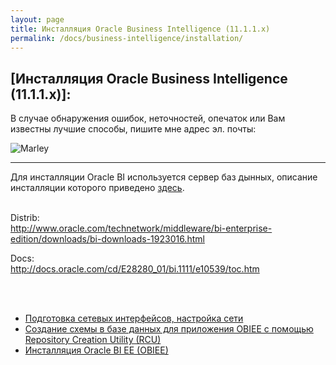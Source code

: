 ```yaml
---
layout: page
title: Инсталляция Oracle Business Intelligence (11.1.1.x)
permalink: /docs/business-intelligence/installation/
---
```




<h2>[Инсталляция Oracle Business Intelligence (11.1.1.x)]:</h2>

В случае обнаружения ошибок, неточностей, опечаток или Вам известны лучшие способы, пишите мне адрес эл. почты:

<div>
	<img src="http:///img/a3333333mail.gif" alt="Marley" border="0">
</div>


<hr/>


Для инсталляции Oracle BI используется сервер баз дынных, описание инсталляции которого приведено <a href="/database/installation/single-instance/simple/linux/6.3/oracle/11.2/">здесь</a>.<br/><br/>



Distrib:<br/>
http://www.oracle.com/technetwork/middleware/bi-enterprise-edition/downloads/bi-downloads-1923016.html

Docs:<br/>
http://docs.oracle.com/cd/E28280_01/bi.1111/e10539/toc.htm


<br/><br/>

<ul>
    <li>
        <a href="/docs/business-intelligence/installation/network-interfaces/">Подготовка сетевых интерфейсов, настройка сети</a>
    </li>
    <li>
        <a href="/docs/business-intelligence/repository-creation-utility/">Создание схемы в базе данных для приложения OBIEE с помощью Repository Creation Utility (RCU)</a>
    </li>
    <li>
        <a href="/docs/business-intelligence/oracle-bi-server-installation/">Инсталляция Oracle BI EE (OBIEE)</a>
    </li>
</ul>
